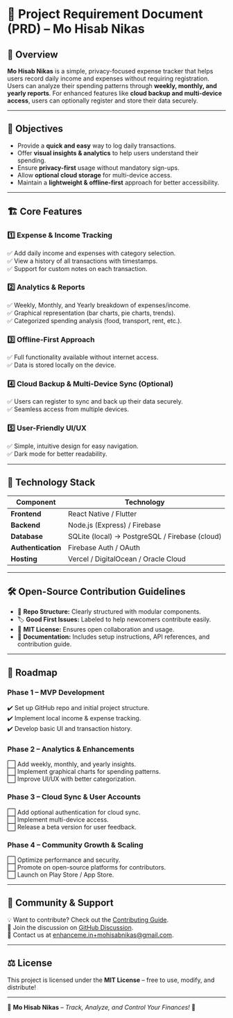 # 📝 Project Requirement Document (PRD) – Mo Hisab Nikas

## 📌 Overview  
**Mo Hisab Nikas** is a simple, privacy-focused expense tracker that helps users record daily income and expenses without requiring registration. Users can analyze their spending patterns through **weekly, monthly, and yearly reports**. For enhanced features like **cloud backup and multi-device access**, users can optionally register and store their data securely.

---

## 🎯 Objectives  
- Provide a **quick and easy** way to log daily transactions.  
- Offer **visual insights & analytics** to help users understand their spending.  
- Ensure **privacy-first** usage without mandatory sign-ups.  
- Allow **optional cloud storage** for multi-device access.  
- Maintain a **lightweight & offline-first** approach for better accessibility.

---

## 🏗️ Core Features  

### 1️⃣ **Expense & Income Tracking**  
✅ Add daily income and expenses with category selection.  
✅ View a history of all transactions with timestamps.  
✅ Support for custom notes on each transaction.  

### 2️⃣ **Analytics & Reports**  
✅ Weekly, Monthly, and Yearly breakdown of expenses/income.  
✅ Graphical representation (bar charts, pie charts, trends).  
✅ Categorized spending analysis (food, transport, rent, etc.).  

### 3️⃣ **Offline-First Approach**  
✅ Full functionality available without internet access.  
✅ Data is stored locally on the device.  

### 4️⃣ **Cloud Backup & Multi-Device Sync (Optional)**  
✅ Users can register to sync and back up their data securely.  
✅ Seamless access from multiple devices.  

### 5️⃣ **User-Friendly UI/UX**  
✅ Simple, intuitive design for easy navigation.  
✅ Dark mode for better readability.  

---

## 🔧 Technology Stack  

| Component         | Technology |
|------------------|------------|
| **Frontend**     | React Native / Flutter |
| **Backend**      | Node.js (Express) / Firebase |
| **Database**     | SQLite (local) → PostgreSQL / Firebase (cloud) |
| **Authentication** | Firebase Auth / OAuth |
| **Hosting**      | Vercel / DigitalOcean / Oracle Cloud |

---

## 🛠️ Open-Source Contribution Guidelines  

- 📌 **Repo Structure:** Clearly structured with modular components.  
- 🏷️ **Good First Issues:** Labeled to help newcomers contribute easily.  
- 📜 **MIT License:** Ensures open collaboration and usage.  
- 📖 **Documentation:** Includes setup instructions, API references, and contribution guide.  

---

## 🚀 Roadmap  

### **Phase 1 – MVP Development**  
✔️ Set up GitHub repo and initial project structure.  
✔️ Implement local income & expense tracking.  
✔️ Develop basic UI and transaction history.  

### **Phase 2 – Analytics & Enhancements**  
⬜ Add weekly, monthly, and yearly insights.  
⬜ Implement graphical charts for spending patterns.  
⬜ Improve UI/UX with better categorization.  

### **Phase 3 – Cloud Sync & User Accounts**  
⬜ Add optional authentication for cloud sync.  
⬜ Implement multi-device access.  
⬜ Release a beta version for user feedback.  

### **Phase 4 – Community Growth & Scaling**  
⬜ Optimize performance and security.  
⬜ Promote on open-source platforms for contributors.  
⬜ Launch on Play Store / App Store.  

---

## 💬 Community & Support  

💡 Want to contribute? Check out the [Contributing Guide](https://github.com/subraatakumar/Mo-Hisab-Nikas/blob/main/CONTRIBUTING.MD).  
📢 Join the discussion on [GitHub Discussion](https://github.com/subraatakumar/Mo-Hisab-Nikas/discussions).  
📨 Contact us at enhanceme.in+mohisabnikas@gmail.com.  

---

## ⚖️ License  
This project is licensed under the **MIT License** – free to use, modify, and distribute!  

---

🌟 **Mo Hisab Nikas** – _Track, Analyze, and Control Your Finances!_ 🚀  
